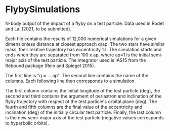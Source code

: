 # FlybySimulations
N-body output of the impact of a flyby on a test particle. Data used in Rodet and Lai (2021, to be submitted).

Each file contains the results of 12,000 numerical simulations for a given dimensionless distance at closest approach q/ap. The two stars have similar mass, their relative trajectory has eccentricity 1.1. The simulation starts and ends when they are separated from 100 x ap, where ap=1 is the initial semi-major axis of the test particle. The integrator used is IAS15 from the Rebound package (Rein and Spiegel 2015).

The first line is "q = ... ap".
The second line contains the name of the columns.
Each following line then corresponds to a simulation.

The first column contains the initial longitude of the test particle (deg), the second and third contains the argument of periastron and inclination of the flyby trajectory with respect ot the test particle's orbital plane (deg). The fourth and fifth columns are the final value of the eccentricity and inclination (deg) of the initially circular test particle. Finally, the last column is the new semi-major axis of the test particle (negative values corresponds to hyperbolic orbits). 

